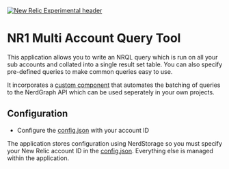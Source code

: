 [![New Relic Experimental header](https://github.com/newrelic/open-source-office/raw/master/examples/categories/images/Experimental.png)](https://github.com/newrelic/open-source-office/blob/master/examples/categories/index.md#category-new-relic-experimental)



# NR1 Multi Account Query Tool

This application allows you to write an NRQL query which is run on all your sub accounts and collated into a single result set table. You can also specify pre-defined queries to make common queries easy to use.



It incorporates a [custom component](components/AccountrNRQL/index.js) that automates the batching of queries to the NerdGraph API which can be used seperately in your own projects.



## Configuration

- Configure the [config.json](config.json) with your account ID

The application stores configuration using NerdStorage so you must specify your New Relic account ID in the [config.json](config.json). Everything else is managed within the application.



